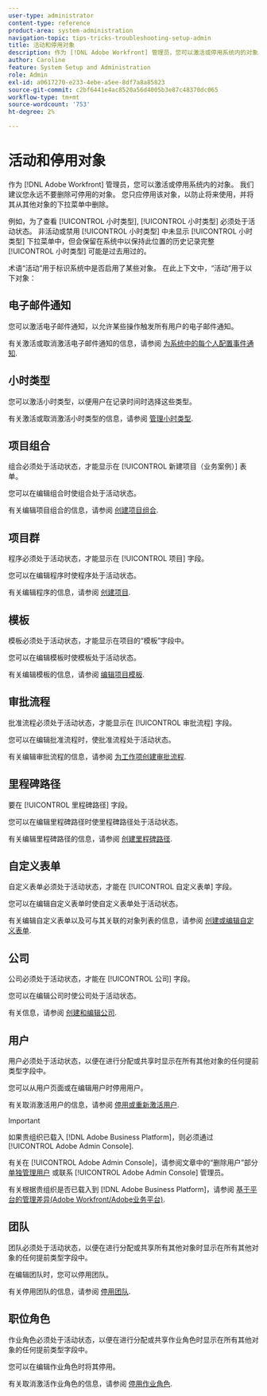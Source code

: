 ```yaml
---
user-type: administrator
content-type: reference
product-area: system-administration
navigation-topic: tips-tricks-troubleshooting-setup-admin
title: 活动和停用对象
description: 作为 [!DNL Adobe Workfront] 管理员，您可以激活或停用系统内的对象。 我们建议您永远不要删除可停用的对象。 您只应停用该对象，以防止将来使用，并将其从其他对象的下拉菜单中删除。
author: Caroline
feature: System Setup and Administration
role: Admin
exl-id: a0617270-e233-4ebe-a5ee-8df7a8a85823
source-git-commit: c2bf6441e4ac8520a56d4005b3e87c48370dc065
workflow-type: tm+mt
source-wordcount: '753'
ht-degree: 2%

---
```


# 活动和停用对象

作为 [!DNL Adobe Workfront] 管理员，您可以激活或停用系统内的对象。 我们建议您永远不要删除可停用的对象。 您只应停用该对象，以防止将来使用，并将其从其他对象的下拉菜单中删除。

例如，为了查看 [!UICONTROL 小时类型], [!UICONTROL 小时类型] 必须处于活动状态。 非活动或禁用 [!UICONTROL 小时类型] 中未显示 [!UICONTROL 小时类型] 下拉菜单中，但会保留在系统中以保持此位置的历史记录完整 [!UICONTROL 小时类型] 可能是过去用过的。

术语“活动”用于标识系统中是否启用了某些对象。 在此上下文中，“活动”用于以下对象：

## 电子邮件通知

您可以激活电子邮件通知，以允许某些操作触发所有用户的电子邮件通知。

有关激活或取消激活电子邮件通知的信息，请参阅 [为系统中的每个人配置事件通知](../../administration-and-setup/manage-workfront/emails/configure-event-notifications-for-everyone-in-the-system.md).

## 小时类型

您可以激活小时类型，以便用户在记录时间时选择这些类型。

有关激活或取消激活小时类型的信息，请参阅 [管理小时类型](../../administration-and-setup/set-up-workfront/configure-timesheets-schedules/hour-types.md).

## 项目组合

组合必须处于活动状态，才能显示在 [!UICONTROL 新建项目（业务案例）] 表单。

您可以在编辑组合时使组合处于活动状态。

有关编辑项目组合的信息，请参阅 [创建项目组合](../../manage-work/portfolios/create-and-manage-portfolios/create-portfolios.md).

## 项目群

程序必须处于活动状态，才能显示在 [!UICONTROL 项目] 字段。

您可以在编辑程序时使程序处于活动状态。

有关编辑程序的信息，请参阅 [创建项目](../../manage-work/portfolios/create-and-manage-programs/create-program.md).

## 模板

模板必须处于活动状态，才能显示在项目的“模板”字段中。

您可以在编辑模板时使模板处于活动状态。

有关编辑模板的信息，请参阅 [编辑项目模板](../../manage-work/projects/create-and-manage-templates/edit-templates.md).

## 审批流程

批准流程必须处于活动状态，才能显示在 [!UICONTROL 审批流程] 字段。

您可以在编辑批准流程时，使批准流程处于活动状态。

有关编辑审批流程的信息，请参阅 [为工作项创建审批流程](../../administration-and-setup/customize-workfront/configure-approval-milestone-processes/create-approval-processes.md).

## 里程碑路径

要在 [!UICONTROL 里程碑路径] 字段。

您可以在编辑里程碑路径时使里程碑路径处于活动状态。

有关编辑里程碑路径的信息，请参阅 [创建里程碑路径](../../administration-and-setup/customize-workfront/configure-approval-milestone-processes/create-milestone-path.md).

## 自定义表单

自定义表单必须处于活动状态，才能在 [!UICONTROL 自定义表单] 字段。

您可以在编辑自定义表单时使自定义表单处于活动状态。

有关编辑自定义表单以及可与其关联的对象列表的信息，请参阅 [创建或编辑自定义表单](../../administration-and-setup/customize-workfront/create-manage-custom-forms/create-or-edit-a-custom-form.md).

## 公司

公司必须处于活动状态，才能在 [!UICONTROL 公司] 字段。

您可以在编辑公司时使公司处于活动状态。

有关信息，请参阅 [创建和编辑公司](../../administration-and-setup/set-up-workfront/organizational-setup/create-and-edit-companies.md).

## 用户

用户必须处于活动状态，以便在进行分配或共享时显示在所有其他对象的任何提前类型字段中。

您可以从用户页面或在编辑用户时停用用户。

有关取消激活用户的信息，请参阅 [停用或重新激活用户](../../administration-and-setup/add-users/create-and-manage-users/deactivate-a-user.md).

>[!IMPORTANT]
>
>如果贵组织已载入 [!DNL Adobe Business Platform]，则必须通过 [!UICONTROL Adobe Admin Console].
>
>有关在 [!UICONTROL Adobe Admin Console]，请参阅文章中的“删除用户”部分 [单独管理用户](https://helpx.adobe.com/enterprise/using/manage-users-individually.html) 或联系 [!UICONTROL Adobe Admin Console] 管理员。
>
>有关根据贵组织是否已载入到 [!DNL Adobe Business Platform]，请参阅 [基于平台的管理差异(Adobe Workfront/Adobe业务平台)](../../administration-and-setup/get-started-wf-administration/actions-in-admin-console.md).

## 团队

团队必须处于活动状态，以便在进行分配或共享所有其他对象时显示在所有其他对象的任何提前类型字段中。

在编辑团队时，您可以停用团队。

有关停用团队的信息，请参阅 [停用团队](../../people-teams-and-groups/create-and-manage-teams/deactivate-a-team.md).

## 职位角色

作业角色必须处于活动状态，以便在进行分配或共享作业角色时显示在所有其他对象的任何提前类型字段中。

您可以在编辑作业角色时将其停用。

有关取消激活作业角色的信息，请参阅 [停用作业角色](../../administration-and-setup/set-up-workfront/organizational-setup/deactivate-job-roles.md).
